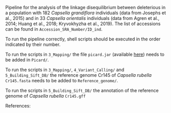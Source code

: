 Pipeline for the analysis of the linkage disequilibrium between deleterious in a population with 182 *Capsella grandiflora* individuals (data from Josephs et al., 2015) and in 33 *Capsella orientalis* individuals (data from Agren et al., 2014; Huang et al., 2018; Kryvokhyzha et al., 2019). The list of accessions can be found in `Accession_SRA_Number/ID_ind`.

To run the pipeline correctly, shell scripts should be executed in the order indicated by their number. 

To run the scripts in `3_Mapping/` the file `picard.jar` (available [here](https://github.com/broadinstitute/picard/releases/tag/3.0.0)) needs to be added in `Picard/`.

To run the scripts in `3_Mapping/`, `4_Variant_Calling/` and `5_Building_Sift_DB/` the reference genome Cr145 of *Capsella rubella* `Cr145.fasta` needs to be added to `Reference_genome/`.

To run the scripts in `5_Building_Sift_DB/` the annotation of the reference genome of *Capsella rubella* `Cr145.gff`

References:

